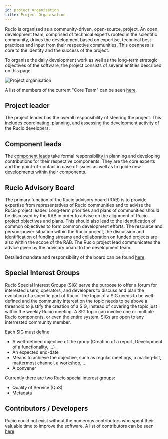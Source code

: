 ```yaml
---
id: project_organisation
title: Project Organisation
---
```


Rucio is organised as a community-driven, open-source, project.
An open development team, comprised of technical experts rooted in the scientific 
community, drives the development based on expertise, technical best-practices and 
input from their respective communities. This openness is core to the identity and
the success of the project.

To organise the daily development work as well as the long-term strategic objectives
of the software, the project consists of several entities described on this page.

![Project organisation](/img/project_organisation.svg)

A list of members of the current "Core Team" can be seen [here](https://rucio.cern.ch/team.html).

## Project leader

The project leader has the overall responsibility of steering the project. This 
includes coordinating, planning, and assessing the development activity of the 
Rucio developers. 

## Component leads

The [component leads](component_leads.md) take formal responsibility in planning
and developing contributions for their respective components. They are the 
core experts and the point-of-contact in case of issues as well as to guide new 
developments within their components.

## Rucio Advisory Board

The primary function of the Rucio advisory board (RAB) is to provide expertise from 
representatives of Rucio communities and to advise the Rucio project leader. 
Long-term priorities and plans of communities should be discussed by the RAB in order 
to advise on the alignment of Rucio project objectives and plans. This should also 
lead to the identification of common objectives to form common development efforts. 
The resource and person-power situation within the Rucio project, the discussion and 
identification of funding streams and collaboration on funded projects are also 
within the scope of the RAB. The Rucio project lead communicates the advice given by 
the advisory board to the development team.

Detailed mandate and responsibility of the board can be found [here](rucio_advisory_board.md).

## Special Interest Groups

Rucio Special Interest Groups (SIG) serve the purpose to offer a forum for interested users,
operators, and developers to discuss and plan the evolution of a specific part of Rucio.
The topic of a SIG needs to be well-defined and the community interest on the topic
needs to be above a threshold to justify the creation of a SIG, instead of covering the
topic just within the weekly Rucio meeting. A SIG topic can involve one or multiple 
Rucio components, or even the entire system. SIGs are open to any interrested community
member.

Each SIG must define

  - A well-defined objective of the group (Creation of a report, Development of 
    a functionality, ...)
  - An expected end-date
  - Means to achieve the objective, such as regular meetings, a mailing-list, mattermost 
    channel, a workshop, ...
  - A convener

Currently there are two Rucio special interest groups:

  - Quality of Service (QoS)
  - Metadata

## Contributors / Developers

Rucio could not exist without the numerous contributors who spent their valuable time
to improve the software. A list of contributors can be seen [here](about_our_contributors).
